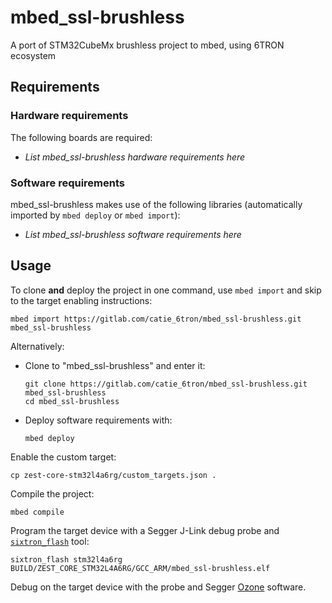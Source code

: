 # mbed_ssl-brushless
A port of STM32CubeMx brushless project to mbed, using 6TRON ecosystem

## Requirements
### Hardware requirements
The following boards are required:
- *List mbed_ssl-brushless hardware requirements here*

### Software requirements
mbed_ssl-brushless makes use of the following libraries (automatically
imported by `mbed deploy` or `mbed import`):
- *List mbed_ssl-brushless software requirements here*

## Usage
To clone **and** deploy the project in one command, use `mbed import` and skip to the
target enabling instructions:
```shell
mbed import https://gitlab.com/catie_6tron/mbed_ssl-brushless.git mbed_ssl-brushless
```

Alternatively:

- Clone to "mbed_ssl-brushless" and enter it:
  ```shell
  git clone https://gitlab.com/catie_6tron/mbed_ssl-brushless.git mbed_ssl-brushless
  cd mbed_ssl-brushless
  ```

- Deploy software requirements with:
  ```shell
  mbed deploy
  ```

Enable the custom target:
```shell
cp zest-core-stm32l4a6rg/custom_targets.json .
```

Compile the project:
```shell
mbed compile
```

Program the target device with a Segger J-Link debug probe and
[`sixtron_flash`](https://gitlab.com/catie_6tron/6tron-flash) tool:
```shell
sixtron_flash stm32l4a6rg BUILD/ZEST_CORE_STM32L4A6RG/GCC_ARM/mbed_ssl-brushless.elf
```

Debug on the target device with the probe and Segger
[Ozone](https://www.segger.com/products/development-tools/ozone-j-link-debugger)
software.
